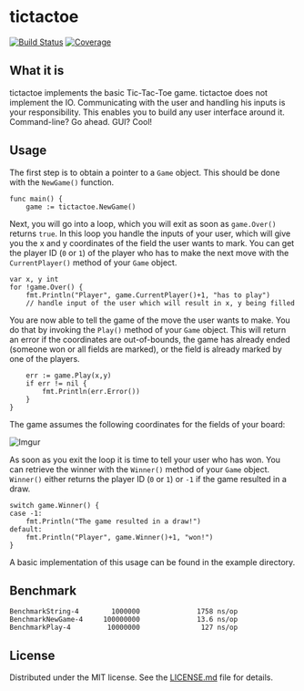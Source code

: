 # tictactoe 
[![Build Status](https://travis-ci.org/crossi36/tictactoe.svg)](https://travis-ci.org/crossi36/tictactoe) 
[![Coverage](https://gocover.io/_badge/github.com/crossi36/tictactoe)](https://gocover.io/github.com/crossi36/tictactoe)

## What it is
tictactoe implements the basic Tic-Tac-Toe game. tictactoe does not implement the IO. Communicating with the user and 
handling his inputs is your responsibility. This enables you to build any user interface around it. Command-line?
Go ahead. GUI? Cool!

## Usage
The first step is to obtain a pointer to a `Game` object. This should be done with the `NewGame()` function.
```
func main() {
	game := tictactoe.NewGame()
```

Next, you will go into a loop, which you will exit as soon as `game.Over()` returns `true`. In this loop you handle the 
inputs of your user, which will give you the x and y coordinates of the field the user wants to mark. You can get the 
player ID (`0` or `1`) of the player who has to make the next move with the `CurrentPlayer()` method of your `Game`
object.
```
var x, y int
for !game.Over() {
	fmt.Println("Player", game.CurrentPlayer()+1, "has to play")
	// handle input of the user which will result in x, y being filled
```

You are now able to tell the game of the move the user wants to make. You do that by invoking the `Play()` method of your
`Game` object. This will return an error if the coordinates are out-of-bounds, the game has already ended (someone won or
all fields are marked), or the field is already marked by one of the players.
```
	err := game.Play(x,y)
	if err != nil {
		fmt.Println(err.Error())
	}
}
```

The game assumes the following coordinates for the fields of your board:

![Imgur](http://i.imgur.com/gszGTMo.png)

As soon as you exit the loop it is time to tell your user who has won. You can retrieve the winner with the `Winner()` 
method of your `Game` object. `Winner()` either returns the player ID (`0` or `1`) or `-1` if the game resulted in a draw.
```
switch game.Winner() {
case -1:
	fmt.Println("The game resulted in a draw!")
default:
	fmt.Println("Player", game.Winner()+1, "won!")
}
```

A basic implementation of this usage can be found in the example directory.

## Benchmark
```
BenchmarkString-4        1000000              1758 ns/op
BenchmarkNewGame-4     100000000              13.6 ns/op
BenchmarkPlay-4         10000000               127 ns/op
```

## License

Distributed under the MIT license. See the [LICENSE.md](https://github.com/crossi36/tictactoe/blob/master/LICENSE.md) file for details.

